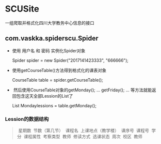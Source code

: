 # SCUSite
一组爬取并格式化四川大学教务中心信息的接口

## com.vaskka.spiderscu.Spider
*  使用 用户名 和 密码 实例化Spider对象

    Spider spider = new Spider("2017141423333", "666666");
    
*  使用getCourseTable()方法得到格式化的课表对象

    CourseTable table = spider.getCourseTable();

*  然后使用CourseTable对象的getMonday(); ... getFriday(); ... 等方法就能返回包含这天全部Lession的List了

    List<Lession> Mondaylessions = table.getMonday();
  
### Lession的数据结构
>  星期数
>  节数（第几节）
>  课程名
>  上课地点（教学楼）
>  课序号
>  课程号
>  学分
>  课程属性
>  考察类型
>  教师
>  修读方式
>  选课状态
>  周次
>  校区
>  教师

